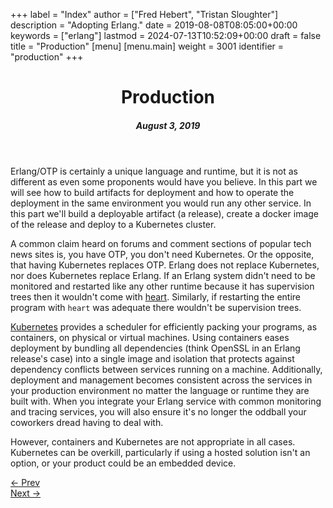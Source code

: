 +++
label = "Index"
author = ["Fred Hebert", "Tristan Sloughter"]
description = "Adopting Erlang."
date = 2019-08-08T08:05:00+00:00
keywords = ["erlang"]
lastmod = 2024-07-13T10:52:09+00:00
draft = false
title = "Production"
[menu]
  [menu.main]
    weight = 3001
    identifier = "production"
+++

<header>
  <h1>Production</h1>
  <h5>
    <strong>August 3, 2019</strong>
  </h5>
</header>

Erlang/OTP is certainly a unique language and runtime, but it is not as different as even some proponents would have you believe. In this part we will see how to build artifacts for deployment and how to operate the deployment in the same environment you would run any other service. In this part we'll build a deployable artifact (a release), create a docker image of the release and deploy to a Kubernetes cluster.

A common claim heard on forums and comment sections of popular tech news sites is, you have OTP, you don't need Kubernetes. Or the opposite, that having Kubernetes replaces OTP. Erlang does not replace Kubernetes, nor does Kubernetes replace Erlang. If an Erlang system didn't need to be monitored and restarted like any other runtime because it has supervision trees then it wouldn't come with [heart](http://erlang.org/doc/man/heart.html). Similarly, if restarting the entire program with `heart` was adequate there wouldn't be supervision trees.

[Kubernetes](https://kubernetes.io/) provides a scheduler for efficiently packing your programs, as containers, on physical or virtual machines. Using containers eases deployment by bundling all dependencies (think OpenSSL in an Erlang release's case) into a single image and isolation that protects against dependency conflicts between services running on a machine. Additionally, deployment and management becomes consistent across the services in your production environment no matter the language or runtime they are built with. When you integrate your Erlang service with common monitoring and tracing services, you will also ensure it's no longer the oddball your coworkers dread having to deal with.

However, containers and Kubernetes are not appropriate in all cases. Kubernetes can be overkill, particularly if using a hosted solution isn't an option, or your product could be an embedded device.

<div class="pagination">
  <div><a href="/docs/development/hard_to_get_right">← Prev</a></div>
  <div><a href="/docs/production/releases">Next →</a></div>
</div>
